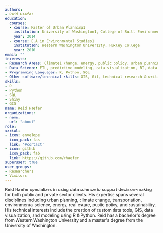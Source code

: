 ```yaml
---
authors:
- Reid Haefer
education:
  courses:
  - course: Master of Urban Planning1
    institution: University of Washington1, College of Built Environment
    year: 2014
  - course: B.A in Environmental Studies1
    institution: Western Washington University, Huxley College
    year: 2010
email: ""
interests:
- Research Areas: Climate1 change, energy, public policy, urban planning, transportation, and environmental science
- Data Science: ETL, predictive modeling, data visualization, BI, data pipelines, geospatial analysis/mapping
- Programming Languages: R, Python, SQL
- Other software/technical skills: GIS, Git, technical research & writing
skills:
- R
- Python
- SQL
- Shiny
- GIS
name: Reid Haefer
organizations:
- name:
  url: "about"
role: 
social:
- icon: envelope
  icon_pack: fas
  link: '#contact'
- icon: github
  icon_pack: fab
  link: https://github.com/rhaefer
superuser: true
user_groups:
- Researchers
- Visitors
---
```


Reid Haefer specializes in using data science to support decision-making for both public and private sector clients. His expertise spans several disciplines including urban planning, climate change, transportation, environmental science, energy, real estate, public policy, and sustainability. His technical interests include the creation of custom data tools, GIS, data visualization, and modeling using R & Python. Reid has a bachelor's degree from Western Washington University and a master's degree from the University of Washington.
